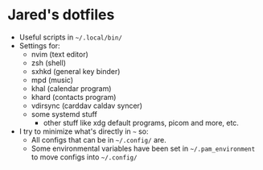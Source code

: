 # Jared's dotfiles

- Useful scripts in `~/.local/bin/`
- Settings for:
	- nvim (text editor)
	- zsh (shell)
	- sxhkd (general key binder)
	- mpd (music)
	- khal (calendar program)
  - khard (contacts program)
  - vdirsync (carddav caldav syncer)
  - some systemd stuff
	- other stuff like xdg default programs, picom and more, etc.
- I try to minimize what's directly in `~` so:
	- All configs that can be in `~/.config/` are.
	- Some environmental variables have been set in `~/.pam_environment` to move configs into `~/.config/`
